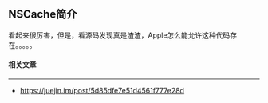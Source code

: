 ## NSCache简介

看起来很厉害，但是，看源码发现真是渣渣，Apple怎么能允许这种代码存在。。。。。







#### 相关文章

------

- https://juejin.im/post/5d85dfe7e51d4561f777e28d